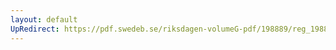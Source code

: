 ```yaml
---
layout: default
UpRedirect: https://pdf.swedeb.se/riksdagen-volumeG-pdf/198889/reg_198889__reg_03.pdf
---
```

